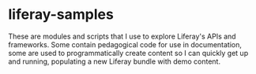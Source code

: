 # liferay-samples
These are modules and scripts that I use to explore Liferay's APIs and frameworks. Some contain pedagogical code for use in documentation, some are used to programmatically create content so I can quickly get up and running, populating a new Liferay bundle with demo content.
